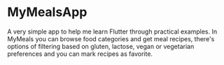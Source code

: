 # MyMealsApp

A very simple app to help me learn Flutter through practical examples. In MyMeals you can browse food categories and get meal recipes, there's options of filtering based on gluten, lactose, vegan or vegetarian preferences and you can mark recipes as favorite. 

